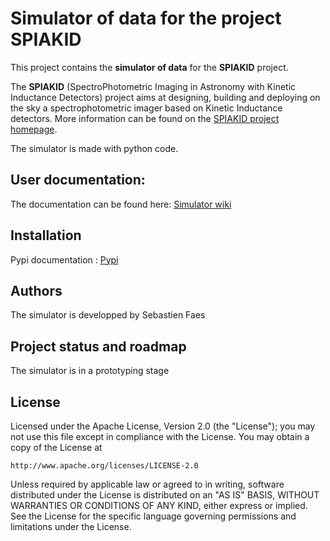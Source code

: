 # Simulator of data for the project SPIAKID

This project contains the **simulator of data** for the **SPIAKID** project.

The **SPIAKID** (SpectroPhotometric Imaging in Astronomy with Kinetic Inductance Detectors) project aims at designing, building and deploying on the sky a spectrophotometric imager based on Kinetic Inductance detectors. More information can be found on the [SPIAKID project homepage](https://www.observatoiredeparis.psl.eu/spiakid.html).

The simulator is made with python code.

## User documentation:

The documentation can be found here: [Simulator wiki](https://spiakid.pages.obspm.fr/simulation/index.html)

## Installation

Pypi documentation : [Pypi](https://pypi.org/project/spiakid-simulation/)


## Authors
The simulator is developped by Sebastien Faes


## Project status and roadmap
The simulator is in a prototyping stage



## License

Licensed under the Apache License, Version 2.0 (the "License");
you may not use this file except in compliance with the License.
You may obtain a copy of the License at

    http://www.apache.org/licenses/LICENSE-2.0

Unless required by applicable law or agreed to in writing, software
distributed under the License is distributed on an "AS IS" BASIS,
WITHOUT WARRANTIES OR CONDITIONS OF ANY KIND, either express or implied.
See the License for the specific language governing permissions and
limitations under the License.
